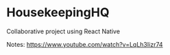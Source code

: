 # HousekeepingHQ
Collaborative project using React Native

Notes: 
https://www.youtube.com/watch?v=LqLh3Iizr74